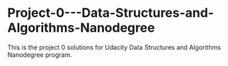 # Project-0---Data-Structures-and-Algorithms-Nanodegree
This is the project 0 solutions for Udacity Data Structures and Algorithms Nanodegree program.

